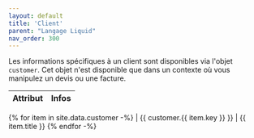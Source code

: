 ```yaml
---
layout: default
title: 'Client'
parent: "Langage Liquid"
nav_order: 300
---
```


Les informations spécifiques à un client sont disponibles via l'objet `customer`.
Cet objet n'est disponible que dans un contexte où vous manipulez un devis ou une facture.


| Attribut | Infos |
|----------|-------|
{% for item in site.data.customer -%}
| \{\{ customer.{{ item.key }} \}\} | {{ item.title }}
{% endfor -%}